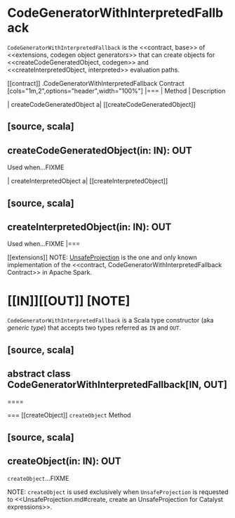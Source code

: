 # CodeGeneratorWithInterpretedFallback

`CodeGeneratorWithInterpretedFallback` is the <<contract, base>> of <<extensions, codegen object generators>> that can create objects for <<createCodeGeneratedObject, codegen>> and <<createInterpretedObject, interpreted>> evaluation paths.

[[contract]]
.CodeGeneratorWithInterpretedFallback Contract
[cols="1m,2",options="header",width="100%"]
|===
| Method
| Description

| createCodeGeneratedObject
a| [[createCodeGeneratedObject]]

[source, scala]
----
createCodeGeneratedObject(in: IN): OUT
----

Used when...FIXME

| createInterpretedObject
a| [[createInterpretedObject]]

[source, scala]
----
createInterpretedObject(in: IN): OUT
----

Used when...FIXME
|===

[[extensions]]
NOTE: [UnsafeProjection](../expressions/UnsafeProjection.md) is the one and only known implementation of the <<contract, CodeGeneratorWithInterpretedFallback Contract>> in Apache Spark.

[[IN]][[OUT]]
[NOTE]
====
`CodeGeneratorWithInterpretedFallback` is a Scala type constructor (aka _generic type_) that accepts two types referred as `IN` and `OUT`.

[source, scala]
----
abstract class CodeGeneratorWithInterpretedFallback[IN, OUT]
----
====

=== [[createObject]] `createObject` Method

[source, scala]
----
createObject(in: IN): OUT
----

`createObject`...FIXME

NOTE: `createObject` is used exclusively when `UnsafeProjection` is requested to <<UnsafeProjection.md#create, create an UnsafeProjection for Catalyst expressions>>.
